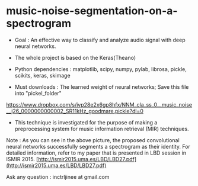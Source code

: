 # music-noise-segmentation-on-a-spectrogram

- Goal : An effective way to classify and analyze audio signal with deep neural networks.

- The whole project is based on the Keras(Theano)

- Python dependencies : matplotlib, scipy, numpy, pylab, librosa, pickle, scikits, keras, skimage

- Must downloads : The learned weight of neural networks; Save this file into "pickel_folder"

https://www.dropbox.com/s/ivp28e2x6gp8hfx/NNM_cla_ss_0__music_noise__j26_0000000000002_SR11kHz_goodmare.pickle?dl=0

- This technique is investigated for the purpose of making a preprocessing system for music information retrieval (MIR) techniques.

Note : As you can see in the above picture, the proposed convolutional neural networks successfully segments a spectrogram as their identity. 
For detailed information, refer to my paper that is presented in LBD session in ISMIR 2015. [http://ismir2015.uma.es/LBD/LBD27.pdf](http://ismir2015.uma.es/LBD/LBD27.pdf)

Ask any question : inctrljinee at gmail.com

